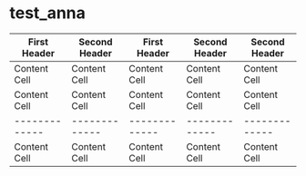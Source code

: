 # test_anna
First Header  | Second Header | First Header  | Second Header | Second Header
------------- | ------------- | ------------- | ------------- | -------------
Content Cell  | Content Cell  | Content Cell  | Content Cell  | Content Cell 
Content Cell  | Content Cell  | Content Cell  | Content Cell  | Content Cell
------------- | ------------- | ------------- | ------------- | ------------- 
Content Cell  | Content Cell  | Content Cell  | Content Cell  | Content Cell   


